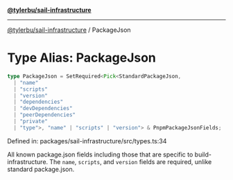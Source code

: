 [**@tylerbu/sail-infrastructure**](../README.md)

***

[@tylerbu/sail-infrastructure](../README.md) / PackageJson

# Type Alias: PackageJson

```ts
type PackageJson = SetRequired<Pick<StandardPackageJson, 
  | "name"
  | "scripts"
  | "version"
  | "dependencies"
  | "devDependencies"
  | "peerDependencies"
  | "private"
  | "type">, "name" | "scripts" | "version"> & PnpmPackageJsonFields;
```

Defined in: packages/sail-infrastructure/src/types.ts:34

All known package.json fields including those that are specific to build-infrastructure.
The `name`, `scripts`, and `version` fields are required, unlike standard package.json.
